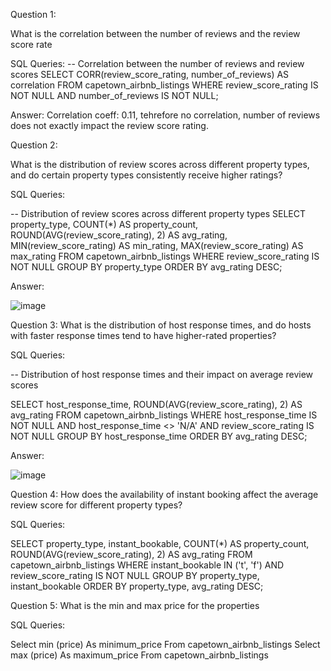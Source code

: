 Question 1:

What is the correlation between the number of reviews and the review score rate

SQL Queries:
-- Correlation between the number of reviews and review scores
SELECT
  CORR(review_score_rating, number_of_reviews) AS correlation
FROM
  capetown_airbnb_listings
WHERE
  review_score_rating IS NOT NULL
  AND number_of_reviews IS NOT NULL;

Answer: Correlation coeff: 0.11, tehrefore no correlation, number of reviews does not exactly impact the review score rating.

Question 2:

What is the distribution of review scores across different property types, and do certain property types consistently receive higher ratings?

SQL Queries:

-- Distribution of review scores across different property types
SELECT
  property_type,
  COUNT(*) AS property_count,
  ROUND(AVG(review_score_rating), 2) AS avg_rating,
  MIN(review_score_rating) AS min_rating,
  MAX(review_score_rating) AS max_rating
FROM
  capetown_airbnb_listings
WHERE
  review_score_rating IS NOT NULL
GROUP BY
  property_type
ORDER BY
  avg_rating DESC;

Answer:

![image](https://github.com/Alice-Mbaluka/SQL_project-MWC/assets/79568950/af4c38a2-4364-465e-bc54-5d27db7b0fe4)


Question 3:
What is the distribution of host response times, and do hosts with faster response times tend to have higher-rated properties?

SQL Queries:

-- Distribution of host response times and their impact on average review scores 

SELECT
  host_response_time,
  ROUND(AVG(review_score_rating), 2) AS avg_rating
FROM
  capetown_airbnb_listings
WHERE
  host_response_time IS NOT NULL
  AND host_response_time <> 'N/A'
  AND review_score_rating IS NOT NULL
GROUP BY
  host_response_time
ORDER BY
  avg_rating DESC;
  
Answer:

![image](https://github.com/Alice-Mbaluka/SQL_project-MWC/assets/79568950/20b78dc4-ee8e-4d8d-87aa-754aed827e37)


Question 4:
How does the availability of instant booking affect the average review score for different property types?

SQL Queries:

SELECT
  property_type,
  instant_bookable,
  COUNT(*) AS property_count,
  ROUND(AVG(review_score_rating), 2) AS avg_rating
FROM
  capetown_airbnb_listings
WHERE
  instant_bookable IN ('t', 'f')
  AND review_score_rating IS NOT NULL
GROUP BY
  property_type, instant_bookable
ORDER BY
  property_type, avg_rating DESC;

Question 5:
What is the min and max price for the properties

SQL Queries:

Select min (price) As minimum_price From capetown_airbnb_listings 
Select max (price) As maximum_price From capetown_airbnb_listings
